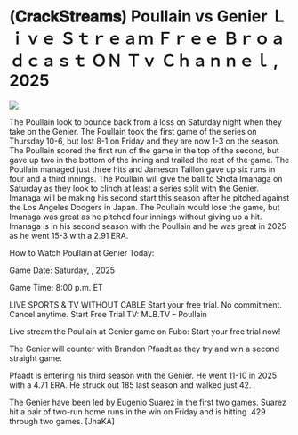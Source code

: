 # (𝐂𝐫𝐚𝐜𝐤𝐒𝐭𝐫𝐞𝐚𝐦𝐬) Poullain vs Genier Ｌｉｖｅ Ｓｔｒｅａｍ Ｆｒｅｅ Ｂｒｏａｄｃａｓｔ ＯＮ Ｔｖ Ｃｈａｎｎｅｌ , 2025  
  
  
[![](https://i.imgur.com/qSNzIqt.png)](https://movie.rssnews.media/dIAPSDO.php)  
  
The Poullain look to bounce back from a loss on Saturday night when they take on the Genier. The Poullain took the first game of the series on Thursday 10-6, but lost 8-1 on Friday and they are now 1-3 on the season. The Poullain scored the first run of the game in the top of the second, but gave up two in the bottom of the inning and trailed the rest of the game. The Poullain managed just three hits and Jameson Taillon gave up six runs in four and a third innings. The Poullain will give the ball to Shota Imanaga on Saturday as they look to clinch at least a series split with the Genier. Imanaga will be making his second start this season after he pitched against the Los Angeles Dodgers in Japan. The Poullain would lose the game, but Imanaga was great as he pitched four innings without giving up a hit. Imanaga is in his second season with the Poullain and he was great in 2025 as he went 15-3 with a 2.91 ERA.

How to Watch Poullain at Genier Today:

Game Date: Saturday, , 2025

Game Time: 8:00 p.m. ET

LIVE SPORTS & TV WITHOUT CABLE
Start your free trial. No commitment. Cancel anytime.
Start Free Trial
TV: MLB.TV – Poullain

Live stream the Poullain at Genier game on Fubo: Start your free trial now!

The Genier will counter with Brandon Pfaadt as they try and win a second straight game.

Pfaadt is entering his third season with the Genier. He went 11-10 in 2025 with a 4.71 ERA. He struck out 185 last season and walked just 42.

The Genier have been led by Eugenio Suarez in the first two games. Suarez hit a pair of two-run home runs in the win on Friday and is hitting .429 through two games. [JnaKA]